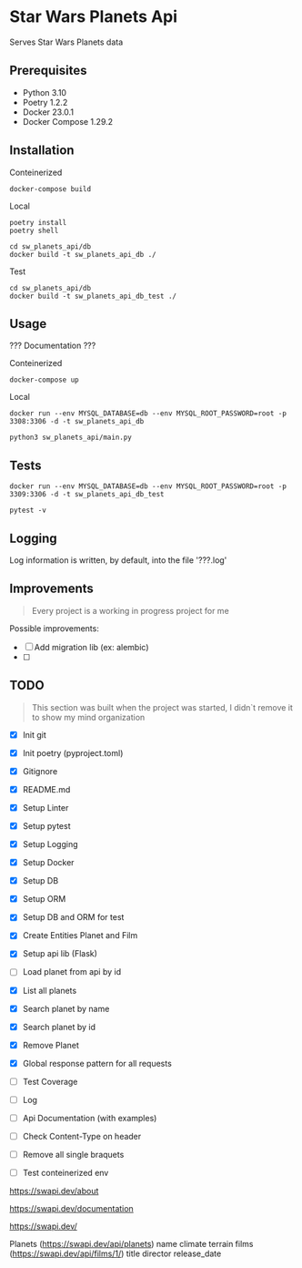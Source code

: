 # Star Wars Planets Api

Serves Star Wars Planets data

## Prerequisites

- Python 3.10
- Poetry 1.2.2
- Docker 23.0.1
- Docker Compose 1.29.2

## Installation
Conteinerized
```
docker-compose build
```

Local
```
poetry install
poetry shell

cd sw_planets_api/db
docker build -t sw_planets_api_db ./
```

Test
```
cd sw_planets_api/db
docker build -t sw_planets_api_db_test ./
```

## Usage
??? Documentation ??? 

Conteinerized
```
docker-compose up
```

Local
```
docker run --env MYSQL_DATABASE=db --env MYSQL_ROOT_PASSWORD=root -p 3308:3306 -d -t sw_planets_api_db

python3 sw_planets_api/main.py
```

## Tests
```
docker run --env MYSQL_DATABASE=db --env MYSQL_ROOT_PASSWORD=root -p 3309:3306 -d -t sw_planets_api_db_test

pytest -v
```

## Logging

Log information is written, by default, into the file '???.log'


## Improvements

> Every project is a working in progress project for me

Possible improvements:

- [ ] Add migration lib (ex: alembic)
- [ ] 


## TODO

> This section was built when the project was started, I didn`t remove it to show my mind organization

- [x] Init git
- [x] Init poetry (pyproject.toml)
- [x] Gitignore
- [x] README.md
- [x] Setup Linter
- [x] Setup pytest
- [x] Setup Logging
- [x] Setup Docker
- [x] Setup DB
- [x] Setup ORM
- [x] Setup DB and ORM for test
- [x] Create Entities Planet and Film
- [x] Setup api lib (Flask)
- [ ] Load planet from api by id
- [x] List all planets
- [x] Search planet by name
- [x] Search planet by id
- [x] Remove Planet
- [x] Global response pattern for all requests
- [ ] Test Coverage
- [ ] Log
- [ ] Api Documentation (with examples)
- [ ] Check Content-Type on header
- [ ] Remove all single braquets
- [ ] Test conteinerized env



https://swapi.dev/about

https://swapi.dev/documentation

https://swapi.dev/

Planets (https://swapi.dev/api/planets)
    name
    climate
    terrain
    films (https://swapi.dev/api/films/1/)
        title
        director
        release_date
        
